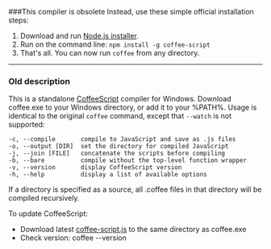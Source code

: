 ###This compiler is obsolete
Instead, use these simple official installation steps:

1. Download and run [Node.js installer](http://nodejs.org/download/).
2. Run on the command line: `npm install -g coffee-script`
3. That's all. You can now run `coffee` from any directory.

---
### Old description
This is a standalone [CoffeeScript](http://coffeescript.org/) compiler for Windows. Download coffee.exe to your Windows directory, or add it to your %PATH%. Usage is identical to the original `coffee` command, except that `--watch` is not supported:

    -c, --compile       compile to JavaScript and save as .js files
    -o, --output [DIR]  set the directory for compiled JavaScript
    -j, --join [FILE]   concatenate the scripts before compiling
    -b, --bare          compile without the top-level function wrapper
    -v, --version       display CoffeeScript version
    -h, --help          display a list of available options

If a directory is specified as a source, all .coffee files in that directory will be compiled recursively.

To update CoffeeScript:
* Download latest [coffee-script.js](https://raw.github.com/jashkenas/coffee-script/master/extras/coffee-script.js) to the same directory as coffee.exe
* Check version: coffee --version
